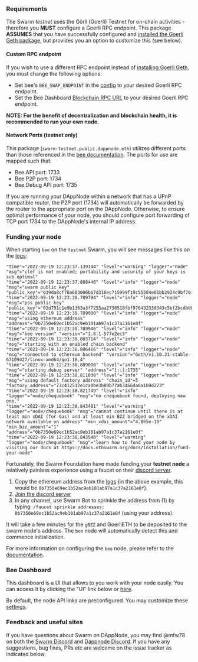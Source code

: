 ### Requirements

The Swarm *testnet* uses the Görli (Goerli) Testnet for on-chain activities - therefore you **MUST** configure a Goerli RPC endpoint. This package **ASSUMES** that you have successfully configured and [installed the Goerli Geth package](http://my.dappnode/#/installer/goerli-geth.dnp.dappnode.eth), but provides you an option to customize this (see below).

#### Custom RPC endpoint

If you wish to use a different RPC endpoint instead of [installing Goerli Geth](http://my.dappnode/#/installer/goerli-geth.dnp.dappnode.eth), you must change the following options:

* Set bee's `BEE_SWAP_ENDPOINT` in the [config](http://my.dappnode/#/packages/swarm-testnet.public.dappnode.eth/config) to your desired Goerli RPC endpoint.
* Set the Bee Dashboard [Blockchain RPC URL](http://dashboard.swarm-testnet.public.dappnode/#/settings) to your desired Goerli RPC endpoint.

**NOTE: For the benefit of decentralization and blockchain health, it is recommended to run your own node.**

#### Network Ports (**testnet only**)

This package (`swarm-testnet.public.dappnode.eth`) utilizes different ports than those referenced in the [bee documentation](https://docs.ethswarm.org/docs/). The ports for use are mapped such that:

* Bee API port: 1733
* Bee P2P port: 1734
* Bee Debug API port: 1735

If you are running your DAppNode within a network that has a UPnP compatible router, the P2P port (1734) will automatically be forwarded by the router to the appropriate port on the DAppNode. Otherwise, to ensure optimal performance of your node, you should configure port forwarding of TCP port 1734 to the DAppNode's internal IP address.

### Funding your node

When starting `bee` on the `testnet` Swarm, you will see messages like this on the [logs](http://my.dappnode/#/packages/swarm-testnet.public.dappnode.eth/logs):

```
"time"="2022-09-19 12:23:37.139144" "level"="warning" "logger"="node" "msg"="clef is not enabled; portability and security of your keys is sub optimal"
"time"="2022-09-19 12:23:37.808446" "level"="info" "logger"="node" "msg"="swarm public key" "public_key"="039da8cf70a603006bb7d316ec715999f19c55584e61bb2924c9bf701a5cc1d955"
"time"="2022-09-19 12:23:38.789794" "level"="info" "logger"="node" "msg"="pss public key" "public_key"="02d791c1e9b1363a3f7255aa2738518fbf976432339343c5bf2bcdb08200057118"
"time"="2022-09-19 12:23:38.789900" "level"="info" "logger"="node" "msg"="using ethereum address" "address"="0b7350e69ec1b52ac9eb101ab97a1c37a2161e0f"
"time"="2022-09-19 12:23:38.789946" "level"="info" "logger"="node" "msg"="bee version" "version"="1.8.1-577e2ec5"
"time"="2022-09-19 12:23:38.803714" "level"="info" "logger"="node" "msg"="starting with an enabled chain backend"
"time"="2022-09-19 12:23:38.806466" "level"="info" "logger"="node" "msg"="connected to ethereum backend" "version"="Geth/v1.10.21-stable-67109427/linux-amd64/go1.18.4"
"time"="2022-09-19 12:23:38.809090" "level"="info" "logger"="node" "msg"="starting debug server" "address"="[::]:1735"
"time"="2022-09-19 12:23:38.811030" "level"="info" "logger"="node" "msg"="using default factory address" "chain_id"=5 "factory_address"="73c412512e1ca0be3b89b77ab3466da6a1b9d273"
"time"="2022-09-19 12:23:38.821749" "level"="info" "logger"="node/chequebook" "msg"="no chequebook found, deploying new one."
"time"="2022-09-19 12:23:38.843481" "level"="warning" "logger"="node/chequebook" "msg"="cannot continue until there is at least min xDAI (for Gas) and at least min BZZ bridged on the xDAI network available on address" "min_xdai_amount"="4.865e-10" "min_bzz_amount"="1" "address"="0b7350e69ec1b52ac9eb101ab97a1c37a2161e0f"
"time"="2022-09-19 12:23:38.843540" "level"="warning" "logger"="node/chequebook" "msg"="learn how to fund your node by visiting our docs at https://docs.ethswarm.org/docs/installation/fund-your-node"
```

Fortunately, the Swarm Foundation have made funding your **testnet node** a relatively painless experience using a faucet on their [discord server](https://discord.gg/uNx2YmCuYD). 

1. Copy the ethereum address from the [logs](http://my.dappnode/#/packages/swarm-testnet.public.dappnode.eth/logs) (in the above example, this would be `0b7350e69ec1b52ac9eb101ab97a1c37a2161e0f`).
2. [Join the discord server](https://discord.gg/uNx2YmCuYD)
3. In any channel, use Swarm Bot to sprinkle the address from (1) by typing: `/faucet sprinkle addresses: 0b7350e69ec1b52ac9eb101ab97a1c37a2161e0f` (using your address).

It will take a few minutes for the `gBZZ` and GoerliETH to be deposited to the swarm node's address. The `bee` node will automatically detect this and commence initialization.

For more information on configuring the `bee` node, please refer to the [documentation](https://docs.ethswarm.org/docs/).

### Bee Dashboard

This dashboard is a UI that allows to you work with your node easily. You can access it by clicking the "UI" link below or [here](http://dashboard.swarm-testnet.public.dappnode/).

By default, the node API links are preconfigured. You may customize these [settings](http://dashboard.swarm-testnet.public.dappnode/#/settings).

### Feedback and useful sites

If you have questions about Swarm on DAppNode, you may find @mfw78 on both the [Swarm Discord](https://discord.gg/vrhF9hbtUu) and [Dappnode Discord](https://discord.gg/N6q4MVQFGg). If you have any suggestions, bug fixes, PRs etc are welcome on the issue tracker as indicated below.
